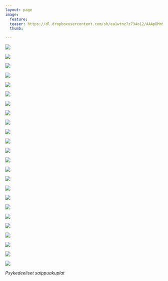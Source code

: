 ```yaml
---
layout: page
image:
  feature:
  teaser: https://dl.dropboxusercontent.com/sh/ea1wtnz7z734o12/AAApDMn9SflS9k6hH1xolYGZa/abstraktit-muut/1/DS47709_-245px.jpg
  thumb:

---
```


[![](https://dl.dropboxusercontent.com/sh/ea1wtnz7z734o12/AAC6Jmo3992aVwVFOAif07Sia/abstraktit-muut/1/DS47593_-800px.jpg)](https://dl.dropboxusercontent.com/sh/ea1wtnz7z734o12/AABNgEGtyUm9pgx3Lb3-fB8ra/abstraktit-muut/1/DS47593_.jpg)

[![](https://dl.dropboxusercontent.com/sh/ea1wtnz7z734o12/AACk-mKBQHPaErRZo1iqvw35a/abstraktit-muut/1/DS47593_3-800px.jpg)](https://dl.dropboxusercontent.com/sh/ea1wtnz7z734o12/AADfF-J3jfWrbWMvOlohXpvPa/abstraktit-muut/1/DS47593_3.jpg)

[![](https://dl.dropboxusercontent.com/sh/ea1wtnz7z734o12/AAC8cp34LJJfX3mgrhuCUkcha/abstraktit-muut/1/DS47593_4-800px.jpg)](https://dl.dropboxusercontent.com/sh/ea1wtnz7z734o12/AAATHGD9B2O6pWcI7DjTLOvOa/abstraktit-muut/1/DS47593_4.jpg)

[![](https://dl.dropboxusercontent.com/sh/ea1wtnz7z734o12/AAClujqBkO-wxrb2sO-QKCSea/abstraktit-muut/1/DS47593_1-800px.jpg)](https://dl.dropboxusercontent.com/sh/ea1wtnz7z734o12/AAAdu4h5TBRAamNAE8nYs6foa/abstraktit-muut/1/DS47593_1.jpg)

[![](https://dl.dropboxusercontent.com/sh/ea1wtnz7z734o12/AACzwnub0l8HIa2VLQV5QTS2a/abstraktit-muut/1/DS47585_1-800px.jpg)](https://dl.dropboxusercontent.com/sh/ea1wtnz7z734o12/AABJSSUSe01FRhfRDeQ4Qtlja/abstraktit-muut/1/DS47585_1.jpg)

[![](https://dl.dropboxusercontent.com/sh/ea1wtnz7z734o12/AAANC_HnqeIAh3crUDdX-PzHa/abstraktit-muut/1/DS47591_1-800px.jpg)](https://dl.dropboxusercontent.com/sh/ea1wtnz7z734o12/AAAkT07xZjkpNb35Wf52k3q0a/abstraktit-muut/1/DS47591_1.jpg)

[![](https://dl.dropboxusercontent.com/sh/ea1wtnz7z734o12/AACJSOdqUe5XNmtvH4p1QCsOa/abstraktit-muut/1/DS47574-800px.jpg)](https://dl.dropboxusercontent.com/sh/ea1wtnz7z734o12/AAC2BfKEtRf187_AsdRg5sQNa/abstraktit-muut/1/DS47574.jpg)

[![](https://dl.dropboxusercontent.com/sh/ea1wtnz7z734o12/AAAjGW9P7nhU5C3K-kQIyKT4a/abstraktit-muut/1/DS47577_-800px.jpg)](https://dl.dropboxusercontent.com/sh/ea1wtnz7z734o12/AAAbfpixD-v9DLJOTBdhLPYka/abstraktit-muut/1/DS47577_.jpg)

[![](https://dl.dropboxusercontent.com/sh/ea1wtnz7z734o12/AAAgQ30mIiXO9cglqMPL1kGla/abstraktit-muut/1/DS47694-800px.jpg)](https://dl.dropboxusercontent.com/sh/ea1wtnz7z734o12/AADoc8xV1CDmCU_wsK7_m3ona/abstraktit-muut/1/DS47694.jpg)

[![](https://dl.dropboxusercontent.com/sh/ea1wtnz7z734o12/AADyh_W740BI-8XscNiF-mH6a/abstraktit-muut/1/DS47690_1-800px.jpg)](https://dl.dropboxusercontent.com/sh/ea1wtnz7z734o12/AABtsw6hyb75uE2Xv3RhX_Q0a/abstraktit-muut/1/DS47690_1.jpg)

[![](https://dl.dropboxusercontent.com/sh/ea1wtnz7z734o12/AAAUcUyNMbNeWq3UXxJbaWQja/abstraktit-muut/1/DS47690_2-800px.jpg)](https://dl.dropboxusercontent.com/sh/ea1wtnz7z734o12/AADT16Xx9vsS_ITA0zycltEia/abstraktit-muut/1/DS47690_2.jpg)

[![](https://dl.dropboxusercontent.com/sh/ea1wtnz7z734o12/AAAzFwig7Z_Bn7yEaIP1bFLUa/abstraktit-muut/1/DS47694_3-800px.jpg)](https://dl.dropboxusercontent.com/sh/ea1wtnz7z734o12/AAA4OthMbetz19TMVljAsUWYa/abstraktit-muut/1/DS47694_3.jpg)

[![](https://dl.dropboxusercontent.com/sh/ea1wtnz7z734o12/AAA0paXWcCCnTeewQLccAYq6a/abstraktit-muut/1/DS47694_4-800px.jpg)](https://dl.dropboxusercontent.com/sh/ea1wtnz7z734o12/AAC4SsdalrxfmmCexhCROjC-a/abstraktit-muut/1/DS47694_4.jpg)

[![](https://dl.dropboxusercontent.com/sh/ea1wtnz7z734o12/AACNNp1YUGqnzEVuU6l8-Ndoa/abstraktit-muut/1/DS47699_2-800px.jpg)](https://dl.dropboxusercontent.com/sh/ea1wtnz7z734o12/AAAqgYEwUBmDJ0CanVHB_lx6a/abstraktit-muut/1/DS47699_2.jpg)

[![](https://dl.dropboxusercontent.com/sh/ea1wtnz7z734o12/AAA4Z2M6BX8WeMe3SPa5XdsHa/abstraktit-muut/1/DS47699-800px.jpg)](https://dl.dropboxusercontent.com/sh/ea1wtnz7z734o12/AABj-pdp5LSJhgFHjklsweaqa/abstraktit-muut/1/DS47699.jpg)

[![](https://dl.dropboxusercontent.com/sh/ea1wtnz7z734o12/AABEJdruVkes4NPTquPNw49ma/abstraktit-muut/1/DS47702_2-800px.jpg)](https://dl.dropboxusercontent.com/sh/ea1wtnz7z734o12/AABN_E_uzE85JwbrM1ostmqKa/abstraktit-muut/1/DS47702_2.jpg)

[![](https://dl.dropboxusercontent.com/sh/ea1wtnz7z734o12/AADVVZ8a8D0WoVhJJCecu7OWa/abstraktit-muut/1/DS47701_2-800px.jpg)](https://dl.dropboxusercontent.com/sh/ea1wtnz7z734o12/AABvheaXpS9gYkJa2Dm50m3Ca/abstraktit-muut/1/DS47701_2.jpg)

[![](https://dl.dropboxusercontent.com/sh/ea1wtnz7z734o12/AAD_w2IOOkI61-9U5KJUMBd7a/abstraktit-muut/1/DS47701_-800px.jpg)](https://dl.dropboxusercontent.com/sh/ea1wtnz7z734o12/AADfFGeUKAOdf35y0KRr19vsa/abstraktit-muut/1/DS47701_.jpg)

[![](https://dl.dropboxusercontent.com/sh/ea1wtnz7z734o12/AAAuTWEF20jJorI1706uu0zSa/abstraktit-muut/1/DS47702_-800px.jpg)](https://dl.dropboxusercontent.com/sh/ea1wtnz7z734o12/AAAjl6G7q2emKlZQmvT1MNn_a/abstraktit-muut/1/DS47702_.jpg)

[![](https://dl.dropboxusercontent.com/sh/ea1wtnz7z734o12/AAClz-WOxJbZNS1vw9rSQjtfa/abstraktit-muut/1/DS47709_1-800px.jpg)](https://dl.dropboxusercontent.com/sh/ea1wtnz7z734o12/AAAaiu-gNDgEE4XFfLM0uea1a/abstraktit-muut/1/DS47709_1.jpg)

[![](https://dl.dropboxusercontent.com/sh/ea1wtnz7z734o12/AADbpAkKcwQq_C2EGP__KEhza/abstraktit-muut/1/DS47709-800px.jpg)](https://dl.dropboxusercontent.com/sh/ea1wtnz7z734o12/AADGvd2uTo0l_-SUqmIiIkPba/abstraktit-muut/1/DS47709.jpg)

[![](https://dl.dropboxusercontent.com/sh/ea1wtnz7z734o12/AADYHWYX_LjwZ4hCHHGWdmbta/abstraktit-muut/1/DS47703_-800px.jpg)](https://dl.dropboxusercontent.com/sh/ea1wtnz7z734o12/AACVe7kYX-eSIe8hRh6WiXu9a/abstraktit-muut/1/DS47703_.jpg)

[![](https://dl.dropboxusercontent.com/sh/ea1wtnz7z734o12/AADMtv-LAHSe9p7GNUQ_Uekfa/abstraktit-muut/1/DS47703_2-800px.jpg)](https://dl.dropboxusercontent.com/sh/ea1wtnz7z734o12/AACl7xeh5ek_DL0zFOUx4-CEa/abstraktit-muut/1/DS47703_2.jpg)

[![](https://dl.dropboxusercontent.com/sh/ea1wtnz7z734o12/AAB49QCmR6D-UwdZYKlfEP8Ca/abstraktit-muut/1/DS47703_3-800px.jpg)](https://dl.dropboxusercontent.com/sh/ea1wtnz7z734o12/AAD3XqSK-FjyyKtCZUNX7xJoa/abstraktit-muut/1/DS47703_3.jpg)

*Psykedeeliset saippuakuplat*
